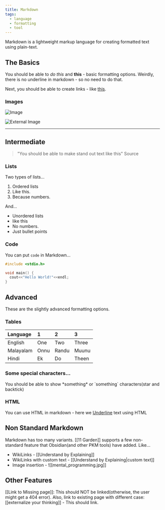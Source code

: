 ```yaml
---
title: Markdown
tags:
  - language
  - formatting
  - tool
---
```


Markdown is a lightweight markup language for creating formatted text using plain-text.

## The Basics

You should be able to _do this_ and **this** - basic formatting options. Weirdly, there is no underline in markdown - so no need to do that.

Next, you should be able to create links - like [this](https://standup-philosophy.netlify.app/).

### Images

![Image](imgs/mental_programming.jpg)

![External Image](https://binnyva.com/others/arathi/avatars/profile-1.jpg)

---

## Intermediate

> "You should be able to make stand out text like this"
> Source

### Lists

Two types of lists...

1. Ordered lists
2. Like this.
3. Because numbers.

And...

- Unordered lists
- like this
- No numbers.
- Just bullet points

### Code

You can put `code` in Markdown...

```c
#include <stdio.h>

void main() {
  cout<<"Hello World!"<<endl;
}
```

## Advanced

These are the slightly advanced formatting options.

### Tables

| Language  | 1    | 2     | 3     |
| :-------- | :--- | :---- | :---- |
| English   | One  | Two   | Three |
| Malayalam | Onnu | Randu | Muunu |
| Hindi     | Ek   | Do    | Theen |

### Some special characters...

You should be able to show \*something\* or \`something\` characters(star and backtick)

### HTML

You can use HTML in markdown - here we <u>Underline</u> text using HTML

## Non Standard Markdown

Markdown has too many variants. [[11 Garden]] supports a few non-standard feature that Obsidian(and other PKM tools) have added. Like...

- WikiLinks - [[Understand by Explaining]]
- WikiLinks with custom text - [[Understand by Explaining|custom text]]
- Image insertion - ![[mental_programming.jpg]]

## Other Features

[[Link to Missing page]]: This should NOT be linked(otherwise, the user might get a 404 error). Also, link to existing page with different case: [[externalize your thinking]] - This should link.
